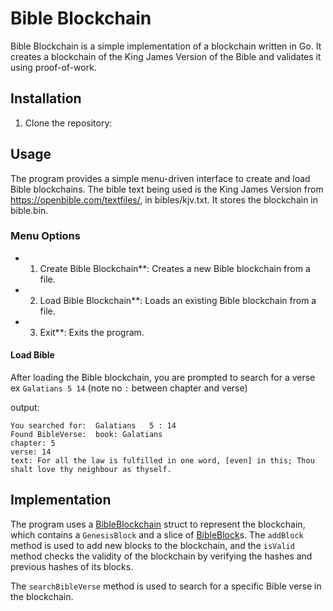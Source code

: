 # Bible Blockchain

Bible Blockchain is a simple implementation of a blockchain written in Go. It creates a blockchain of the King James Version of the Bible and validates it using proof-of-work.

## Installation

1. Clone the repository: 

## Usage

The program provides a simple menu-driven interface to create and load Bible blockchains.
The bible text being used is the King James Version from https://openbible.com/textfiles/, in bibles/kjv.txt.
It stores the blockchain in bible.bin. 
### Menu Options

*   1. Create Bible Blockchain**: Creates a new Bible blockchain from a file.
*   2. Load Bible Blockchain**: Loads an existing Bible blockchain from a file.
*   3. Exit**: Exits the program.

#### Load Bible
After loading the Bible blockchain, you are prompted to search for a verse
ex `Galatians 5 14` (note no `:` between chapter and verse)

output:
```
You searched for:  Galatians   5 : 14
Found BibleVerse:  book: Galatians
chapter: 5
verse: 14
text: For all the law is fulfilled in one word, [even] in this; Thou shalt love thy neighbour as thyself.
```

## Implementation

The program uses a [BibleBlockchain](/bible.go#L32) struct to represent the blockchain, which contains a `GenesisBlock` and a slice of [BibleBlock](/bible.go#L24)s. The `addBlock` method is used to add new blocks to the blockchain, and the `isValid` method checks the validity of the blockchain by verifying the hashes and previous hashes of its blocks.

The `searchBibleVerse` method is used to search for a specific Bible verse in the blockchain.
